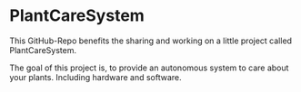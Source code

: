 PlantCareSystem
===============

This GitHub-Repo benefits the sharing and working on 
a little project called PlantCareSystem.

The goal of this project is, to provide an autonomous system to care
about your plants. Including hardware and software.
